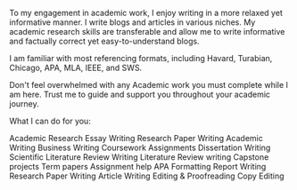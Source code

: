To my engagement in academic work, I enjoy writing in a more relaxed yet informative manner. I write blogs and articles in various niches. My academic research skills are transferable and allow me to write informative and factually correct yet easy-to-understand blogs.

I am familiar with most referencing formats, including Havard, Turabian, Chicago, APA, MLA, IEEE, and SWS.

Don't feel overwhelmed with any Academic work you must complete while I am here. Trust me to guide and support you throughout your academic journey.

What I can do for you:

Academic Research
Essay Writing
Research Paper Writing
Academic Writing
Business Writing
Coursework Assignments
Dissertation Writing
Scientific Literature Review Writing
Literature Review writing
Capstone projects
Term papers
Assignment help
APA Formatting
Report Writing
Research Paper Writing
Article Writing
Editing & Proofreading
Copy Editing


